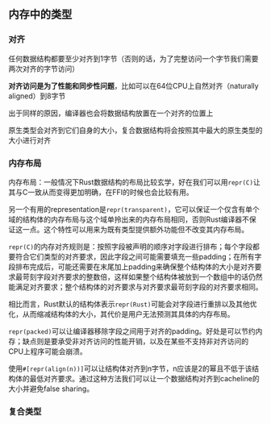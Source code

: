 ## 内存中的类型

### 对齐

任何数据结构都要至少对齐到1字节（否则的话，为了完整访问一个字节我们需要两次对齐的字节访问）

**对齐访问是为了性能和同步性问题**，比如可以在64位CPU上自然对齐（naturally aligned）到8字节

出于同样的原因，编译器也会将数据结构放置在一个对齐的位置上

原生类型会对齐到它们自身的大小，复合数据结构将会按照其中最大的原生类型的大小进行对齐

### 内存布局

内存布局：一般情况下Rust数据结构的布局比较玄学，好在我们可以用`repr(C)`让其与C一致从而变得更加明确，在FFI的时候也会比较有用。

另一个有用的representation是`repr(transparent)`，它可以保证一个仅含有单个域的结构体的内存布局与这个域单拎出来的内存布局相同，否则Rust编译器不保证这一点。这个特性可以用来为既有类型提供额外功能但不改变其内存布局。

`repr(C)`的内存对齐规则是：按照字段被声明的顺序对字段进行排布；每个字段都要符合它们类型的对齐要求，因此字段之间可能需要填充一些padding；在所有字段排布完成后，可能还需要在末尾加上padding来确保整个结构体的大小是对齐要求最苛刻字段对齐要求的整数倍，这样如果整个结构体被放到一个数组中的话仍然能满足对齐要求；整个结构体的对齐要求与对齐要求最苛刻字段的对齐要求相同。

相比而言，Rust默认的结构体表示`repr(Rust)`可能会对字段进行重排以及其他优化，从而缩减结构体的大小，其代价是用户无法预测其具体的内存布局。

`repr(packed)`可以让编译器移除字段之间用于对齐的padding。好处是可以节约内存；缺点则是要承受非对齐访问的性能开销，以及在某些不支持非对齐访问的CPU上程序可能会崩溃。

使用`#[repr(align(n))]`可以让结构体对齐到n字节，n应该是2的幂且不低于该结构体的最低对齐要求。通过这种方法我们可以让一个数据结构对齐到cacheline的大小并避免false sharing。

### 复合类型

